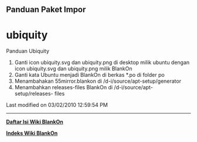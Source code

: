 ## Panduan Paket Impor
# ubiquity
Panduan Ubiquity
   1. Ganti icon ubiquity.svg dan ubiquity.png di desktop milik ubuntu dengan
      icon ubiquity.svg dan ubiquity.png milik BlankOn
   1. Ganti kata Ubuntu menjadi BlankOn di berkas *.po di folder po
   1. Menambahakan 55mirror.blankon di /d-i/source/apt-setup/generator
   1. Menambahkan releases-files BlankOn di /d-i/source/apt-setup/releases-
      files

Last modified on 03/02/2010 12:59:54 PM
 
---
[**Daftar Isi Wiki BlankOn**](/wiki/DaftarIsi/index.html)
 
[**Indeks Wiki BlankOn**](/wiki/Indeks.html)

